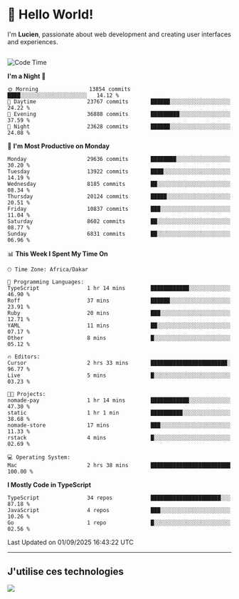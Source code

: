 # 👋 Hello World!

I'm **Lucien**, passionate about web development and creating user interfaces and experiences.

##

<!--START_SECTION:waka-->
![Code Time](http://img.shields.io/badge/Code%20Time-3%2C636%20hrs%2036%20mins-blue)

**I'm a Night 🦉** 

```text
🌞 Morning                13854 commits       ████░░░░░░░░░░░░░░░░░░░░░   14.12 % 
🌆 Daytime                23767 commits       ██████░░░░░░░░░░░░░░░░░░░   24.22 % 
🌃 Evening                36888 commits       █████████░░░░░░░░░░░░░░░░   37.59 % 
🌙 Night                  23628 commits       ██████░░░░░░░░░░░░░░░░░░░   24.08 % 
```
📅 **I'm Most Productive on Monday** 

```text
Monday                   29636 commits       ████████░░░░░░░░░░░░░░░░░   30.20 % 
Tuesday                  13922 commits       ████░░░░░░░░░░░░░░░░░░░░░   14.19 % 
Wednesday                8185 commits        ██░░░░░░░░░░░░░░░░░░░░░░░   08.34 % 
Thursday                 20124 commits       █████░░░░░░░░░░░░░░░░░░░░   20.51 % 
Friday                   10837 commits       ███░░░░░░░░░░░░░░░░░░░░░░   11.04 % 
Saturday                 8602 commits        ██░░░░░░░░░░░░░░░░░░░░░░░   08.77 % 
Sunday                   6831 commits        ██░░░░░░░░░░░░░░░░░░░░░░░   06.96 % 
```


📊 **This Week I Spent My Time On** 

```text
🕑︎ Time Zone: Africa/Dakar

💬 Programming Languages: 
TypeScript               1 hr 14 mins        ████████████░░░░░░░░░░░░░   46.90 % 
Roff                     37 mins             ██████░░░░░░░░░░░░░░░░░░░   23.91 % 
Ruby                     20 mins             ███░░░░░░░░░░░░░░░░░░░░░░   12.71 % 
YAML                     11 mins             ██░░░░░░░░░░░░░░░░░░░░░░░   07.17 % 
Other                    8 mins              █░░░░░░░░░░░░░░░░░░░░░░░░   05.12 % 

🔥 Editors: 
Cursor                   2 hrs 33 mins       ████████████████████████░   96.77 % 
Live                     5 mins              █░░░░░░░░░░░░░░░░░░░░░░░░   03.23 % 

🐱‍💻 Projects: 
nomade-pay               1 hr 14 mins        ████████████░░░░░░░░░░░░░   47.30 % 
static                   1 hr 1 min          ██████████░░░░░░░░░░░░░░░   38.68 % 
nomade-store             17 mins             ███░░░░░░░░░░░░░░░░░░░░░░   11.33 % 
rstack                   4 mins              █░░░░░░░░░░░░░░░░░░░░░░░░   02.69 % 

💻 Operating System: 
Mac                      2 hrs 38 mins       █████████████████████████   100.00 % 
```

**I Mostly Code in TypeScript** 

```text
TypeScript               34 repos            ██████████████████████░░░   87.18 % 
JavaScript               4 repos             ███░░░░░░░░░░░░░░░░░░░░░░   10.26 % 
Go                       1 repo              █░░░░░░░░░░░░░░░░░░░░░░░░   02.56 % 
```




 Last Updated on 01/09/2025 16:43:22 UTC
<!--END_SECTION:waka-->
---

## J'utilise ces technologies

<p align="left">
  <a href="https://skillicons.dev">
    <img src="https://skillicons.dev/icons?i=ts,js,go,ruby,css,scss,tailwind,react,vite,nextjs,docker,figma,ableton" />
  </a>
</p>


